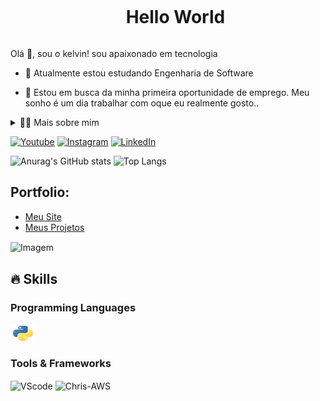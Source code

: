 <!--título-->
<div id="user-content-toc">
  <ul align="center">
    <summary><h1 style="display: inline-block">Hello World</h1></summary>
</div>

<!-- Presentation -->
<p>
  Olá 👋, sou o kelvin! sou apaixonado em tecnologia

  - 🌱 Atualmente estou estudando Engenharia de Software 

  - 🔭 Estou em busca da minha primeira oportunidade de emprego. Meu sonho é um dia trabalhar com oque eu realmente gosto..
</p>

<!-- Dropdown -->
<details>
  <summary>👨‍💻 Mais sobre mim</summary>

  - 💬 Me chamo Eric Kelvin, tenho 18 anos e estou em busca de montar minha carreira, estou no primeiro semestre de Engenharia de Software e pretendo um dia me torna um grande Engenheiro!

  - ⚡ Sempre gostei muito de tecnologia, além de jogar e assistir filmes, gosto muito de sair de casa, conhecer lugares novos e viver momentos inéditos com meus amigos que fazem parte da minha vida. \o/
</details>

<!-- Links -->
[![Youtube](https://img.shields.io/badge/YouTube-FF0000?style=for-the-badge&logo=youtube&logoColor=white)](https://www.youtube.com/@kelvinrsss)
[![Instagram](https://img.shields.io/badge/Instagram-E4405F?style=for-the-badge&logo=instagram&logoColor=white)](https://www.instagram.com/__kelvinrs/)
[![LinkedIn](https://img.shields.io/badge/LinkedIn-0077B5?style=for-the-badge&logo=linkedin&logoColor=white)](https://www.linkedin.com/in/eric-kelvin-da-silva-205135365/)

<!-- GithubStats -->
![Anurag's GitHub stats](https://github-readme-stats.vercel.app/api?username=kelvinrsss&show_icons=true&theme=blue_navy&include_all_commits=true&locale=pt-br)
![Top Langs](https://github-readme-stats.vercel.app/api/top-langs/?username=kelvinrsss&theme=blue_navy&layout=compact)
<!-- Portfolio -->
## Portfolio:
- [Meu Site](https://kelvinrsss.github.io/Meu-Site/)
- [Meus Projetos]([https://github.com/VariableBee/EDA_Loggi](https://github.com/kelvinrsss/Portifolio))

<!-- GIF -->
<p align="left">
  <img align="center" src="https://github.com/user-attachments/assets/49a89d17-8c18-46d8-9a3b-1a1178f713b9" alt="Imagem">
</p>

## 🔥 Skills
<!-- Skills: Programming Languages -->
  <div style="flex-basis: 48%;">
    <h3>Programming Languages</h3>
    <img align="center" alt="Python" height="30" width="40" src="https://raw.githubusercontent.com/devicons/devicon/master/icons/python/python-original.svg">
  </div>
  
  <!-- Skills: Tools & Frameworks -->
  <div style="flex-basis: 48%;">
    <h3>Tools & Frameworks</h3>
    <img align="center" alt="VScode" height="30" width="40" src="https://cdn.jsdelivr.net/gh/devicons/devicon/icons/vscode/vscode-original.svg">
    <img align="center" alt="Chris-AWS" height="30" width="40" src="https://cdn.jsdelivr.net/gh/devicons/devicon/icons/git/git-original.svg">
  </div>
